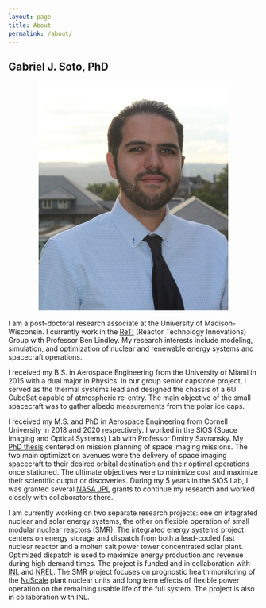 ```yaml
---
layout: page
title: About
permalink: /about/
---
```


## Gabriel J. Soto, PhD

<p align="center">
  <img src="/assets/cornell_headshot.JPG" />
</p>

I am a post-doctoral research associate at the University of Madison-Wisconsin. I currently work in the [ReTI][reti-url] (Reactor Technology Innovations) Group with Professor Ben Lindley. My research interests include modeling, simulation, and optimization of nuclear and renewable energy systems and spacecraft operations. 

I received my B.S. in Aerospace Engineering from the University of Miami in 2015 with a dual major in Physics. In our group senior capstone project, I served as the thermal systems lead and designed the chassis of a 6U CubeSat capable of atmospheric re-entry. The main objective of the small spacecraft was to gather albedo measurements from the polar ice caps.

I received my M.S. and PhD in Aerospace Engineering from Cornell University in 2018 and 2020 respectively. I worked in the SIOS (Space Imaging and Optical Systems) Lab with Professor Dmitry Savransky. My [PhD thesis][thesis] centered on mission planning of space imaging missions. The two main optimization avenues were the delivery of space imaging spacecraft to their desired orbital destination and their optimal operations once stationed. The ultimate objectives were to minimize cost and maximize their scientific output or discoveries. During my 5 years in the SIOS Lab, I was granted several [NASA JPL][jpl] grants to continue my research and worked closely with collaborators there. 

I am currently working on two separate research projects: one on integrated nuclear and solar energy systems, the other on flexible operation of small modular nuclear reactors (SMR). The integrated energy systems project centers on energy storage and dispatch from both a lead-cooled fast nuclear reactor and a molten salt power tower concentrated solar plant. Optimized dispatch is used to maximize energy production and revenue during high demand times. The project is funded and in collaboration with [INL][inl] and [NREL][nrel]. The SMR project focuses on prognostic health monitoring of the [NuScale][nuscale] plant nuclear units and long term effects of flexible power operation on the remaining usable life of the full system. The project is also in collaboration with INL.



[reti-url]: https://reti.ep.wisc.edu/projects/
[thesis]: https://doi.org/10.7298/8GH5-H371
[jpl]: https://www.jpl.nasa.gov/
[inl]: https://inl.gov/
[nrel]: https://www.nrel.gov/
[nuscale]: https://www.nuscalepower.com/